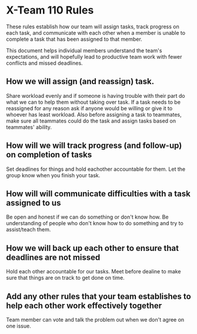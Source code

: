 # X-Team 110 Rules

These rules establish how our team will assign tasks,
track progress on each task, and communicate with each other 
when a member is unable to complete a task that has been assigned to that member.

This document helps individual members understand the team's expectations,
and will hopefully lead to productive team work with fewer conflicts
and missed deadlines.

## How we will assign (and reassign) task.

Share workload evenly and if someone is having trouble with their part do what we can to help them without taking over task. If a task needs to be reassigned for any reason ask if anyone would be willing or give it to whoever has least workload. Also before assigning a task to teammates, make sure all teammates could do the task and assign tasks based on teammates' ability.

## How will we will track progress (and follow-up) on completion of tasks

Set deadlines for things and hold eachother accountable for them. Let the group know when you finish your task. 

## How will will communicate difficulties with a task assigned to us

Be open and honest if we can do something or don't know how. Be understanding of people who don't know how to do something and try to assist/teach them.

## How we will back up each other to ensure that deadlines are not missed

Hold each other accountable for our tasks. Meet before dealine to make sure that things are on track to get done on time.

## Add any other rules that your team establishes to help each other work effectively together

Team member can vote and talk the problem out when we don't agree on one issue.


